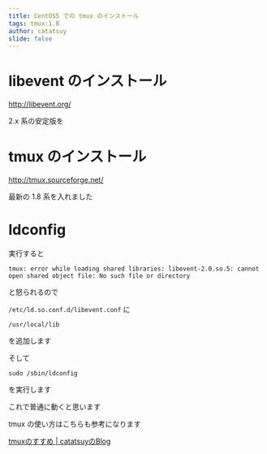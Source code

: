 ```yaml
---
title: CentOS5 での tmux のインストール
tags: tmux:1.8
author: catatsuy
slide: false
---
```

# libevent のインストール

http://libevent.org/

2.x 系の安定版を

# tmux のインストール

http://tmux.sourceforge.net/

最新の 1.8 系を入れました

# ldconfig

実行すると

    tmux: error while loading shared libraries: libevent-2.0.so.5: cannot open shared object file: No such file or directory

と怒られるので

`/etc/ld.so.conf.d/libevent.conf` に

    /usr/local/lib

を追加します

そして

    sudo /sbin/ldconfig

を実行します

これで普通に動くと思います

tmux の使い方はこちらも参考になります

[tmuxのすすめ | catatsuyのBlog](http://blog.catatsuy.org/a/243)

